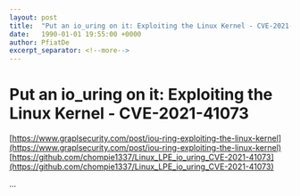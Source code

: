 ```yaml
---
layout: post
title:  "Put an io_uring on it: Exploiting the Linux Kernel - CVE-2021-41073"
date:   1990-01-01 19:55:00 +0000
author: PfiatDe
excerpt_separator: <!--more-->
---
```


# Put an io_uring on it: Exploiting the Linux Kernel - CVE-2021-41073
[https://www.graplsecurity.com/post/iou-ring-exploiting-the-linux-kernel](https://www.graplsecurity.com/post/iou-ring-exploiting-the-linux-kernel)
[https://github.com/chompie1337/Linux_LPE_io_uring_CVE-2021-41073](https://github.com/chompie1337/Linux_LPE_io_uring_CVE-2021-41073)

...
<!--more-->
